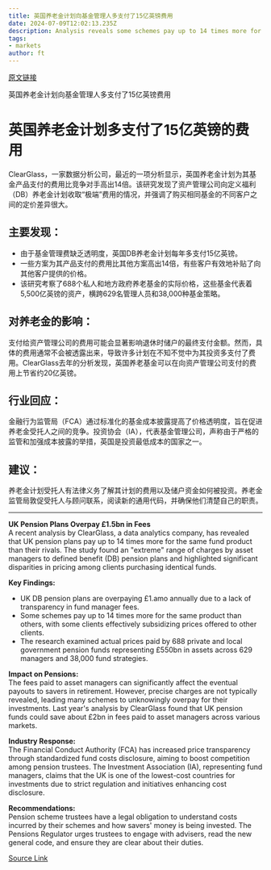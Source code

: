 ```yaml
---
title: 英国养老金计划向基金管理人多支付了15亿英镑费用
date: 2024-07-09T12:02:13.235Z
description: Analysis reveals some schemes pay up to 14 times more for the same product than rivals
tags: 
- markets
author: ft
---
```


[原文链接](https://ft.com/content/211337ca-c31c-4eea-898a-12192490151c)

英国养老金计划向基金管理人多支付了15亿英镑费用

# 英国养老金计划多支付了15亿英镑的费用

ClearGlass，一家数据分析公司，最近的一项分析显示，英国养老金计划为其基金产品支付的费用比竞争对手高出14倍。该研究发现了资产管理公司向定义福利（DB）养老金计划收取“极端”费用的情况，并强调了购买相同基金的不同客户之间的定价差异很大。

## 主要发现：
- 由于基金管理费缺乏透明度，英国DB养老金计划每年多支付15亿英镑。
- 一些方案为其产品支付的费用比其他方案高出14倍，有些客户有效地补贴了向其他客户提供的价格。
- 该研究考察了688个私人和地方政府养老基金的实际价格，这些基金代表着5,500亿英镑的资产，横跨629名管理人员和38,000种基金策略。

## 对养老金的影响：
支付给资产管理公司的费用可能会显著影响退休时储户的最终支付金额。然而，具体的费用通常不会被透露出来，导致许多计划在不知不觉中为其投资多支付了费用。ClearGlass去年的分析发现，英国养老基金可以在向资产管理公司支付的费用上节省约20亿英镑。

## 行业回应：
金融行为监管局（FCA）通过标准化的基金成本披露提高了价格透明度，旨在促进养老金受托人之间的竞争。投资协会（IA），代表基金管理公司，声称由于严格的监管和加强成本披露的举措，英国是投资最低成本的国家之一。

## 建议：
养老金计划受托人有法律义务了解其计划的费用以及储户资金如何被投资。养老金监管局敦促受托人与顾问联系，阅读新的通用代码，并确保他们清楚自己的职责。

---

 **UK Pension Plans Overpay £1.5bn in Fees**  
A recent analysis by ClearGlass, a data analytics company, has revealed that UK pension plans pay up to 14 times more for the same fund product than their rivals. The study found an "extreme" range of charges by asset managers to defined benefit (DB) pension plans and highlighted significant disparities in pricing among clients purchasing identical funds.

**Key Findings:**  
- UK DB pension plans are overpaying £1.amo annually due to a lack of transparency in fund manager fees.
- Some schemes pay up to 14 times more for the same product than others, with some clients effectively subsidizing prices offered to other clients.
- The research examined actual prices paid by 688 private and local government pension funds representing £550bn in assets across 629 managers and 38,000 fund strategies.

**Impact on Pensions:**  
The fees paid to asset managers can significantly affect the eventual payouts to savers in retirement. However, precise charges are not typically revealed, leading many schemes to unknowingly overpay for their investments. Last year's analysis by ClearGlass found that UK pension funds could save about £2bn in fees paid to asset managers across various markets.

**Industry Response:**  
The Financial Conduct Authority (FCA) has increased price transparency through standardized fund costs disclosure, aiming to boost competition among pension trustees. The Investment Association (IA), representing fund managers, claims that the UK is one of the lowest-cost countries for investments due to strict regulation and initiatives enhancing cost disclosure.

**Recommendations:**  
Pension scheme trustees have a legal obligation to understand costs incurred by their schemes and how savers' money is being invested. The Pensions Regulator urges trustees to engage with advisers, read the new general code, and ensure they are clear about their duties.

[Source Link](https://ft.com/content/211337ca-c31c-4eea-898a-12192490151c)

